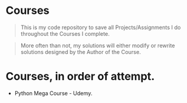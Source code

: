 Courses
=======

> This is my code repository to save all Projects/Assignments I do throughout the Courses I complete.


> More often than not, my solutions will either modify or rewrite solutions designed by the Author of the Course.


# Courses, in order of attempt.

* Python Mega Course - Udemy.


